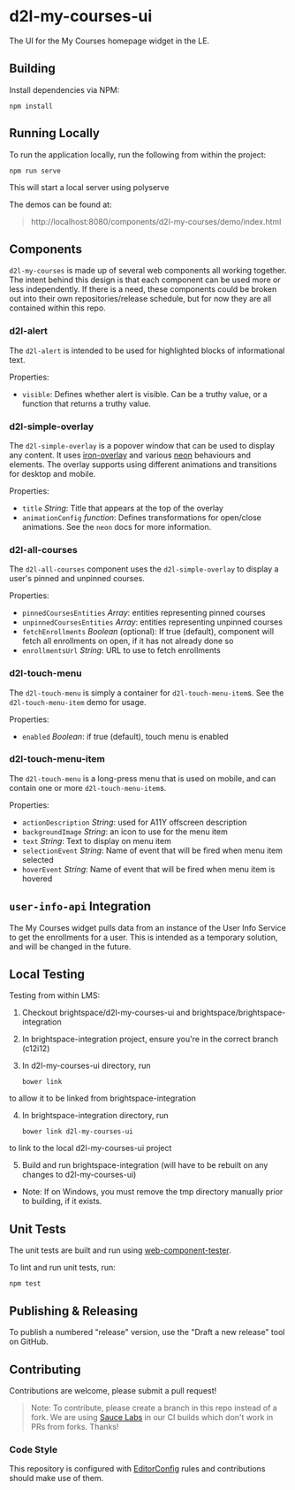 # d2l-my-courses-ui

The UI for the My Courses homepage widget in the LE.

## Building

Install dependencies via NPM:

```shell
npm install
```

## Running Locally

To run the application locally, run the following from within the project:

```shell
npm run serve
```

This will start a local server using polyserve

The demos can be found at:
> http://localhost:8080/components/d2l-my-courses/demo/index.html

## Components

`d2l-my-courses` is made up of several web components all working together. The
intent behind this design is that each component can be used more or less
independently. If there is a need, these components could be broken out into
their own repositories/release schedule, but for now they are all contained
within this repo.

### d2l-alert

The `d2l-alert` is intended to be used for highlighted blocks of informational
text.

Properties:

- `visible`: Defines whether alert is visible. Can be a truthy value, or a
function that returns a truthy value.

### d2l-simple-overlay

The `d2l-simple-overlay` is a popover window that can be used to display any
content. It uses [iron-overlay](https://github.com/PolymerElements/iron-overlay-behavior)
and various [neon](https://elements.polymer-project.org/browse?package=neon-elements)
behaviours and elements. The overlay supports using different animations
and transitions for desktop and mobile.

Properties:

- `title` _String_: Title that appears at the top of the overlay
- `animationConfig` _function_: Defines transformations for open/close
animations. See the `neon` docs for more information.

### d2l-all-courses

The `d2l-all-courses` component uses the `d2l-simple-overlay` to display a
user's pinned and unpinned courses.

Properties:

- `pinnedCoursesEntities` _Array_: entities representing pinned courses
- `unpinnedCoursesEntities` _Array_: entities representing unpinned courses
- `fetchEnrollments` _Boolean_ (optional): If true (default), component will fetch all enrollments
on open, if it has not already done so
- `enrollmentsUrl` _String_: URL to use to fetch enrollments

### d2l-touch-menu

The `d2l-touch-menu` is simply a container for `d2l-touch-menu-item`s. See the
`d2l-touch-menu-item` demo for usage.

Properties:

- `enabled` _Boolean_: if true (default), touch menu is enabled

### d2l-touch-menu-item

The `d2l-touch-menu` is a long-press menu that is used on mobile, and can
contain one or more `d2l-touch-menu-item`s.

Properties:

- `actionDescription` _String_: used for A11Y offscreen description
- `backgroundImage` _String_: an icon to use for the menu item
- `text` _String_: Text to display on menu item
- `selectionEvent` _String_: Name of event that will be fired when menu item selected
- `hoverEvent` _String_: Name of event that will be fired when menu item is hovered

## `user-info-api` Integration

The My Courses widget pulls data from an instance of the User Info Service to
get the enrollments for a user. This is intended as a temporary solution, and
will be changed in the future.

## Local Testing

Testing from within LMS:

1. Checkout brightspace/d2l-my-courses-ui and brightspace/brightspace-integration

2. In brightspace-integration project, ensure you're in the correct branch (c12i12)

3. In d2l-my-courses-ui directory, run
	```shell
	bower link
	```
to allow it to be linked from brightspace-integration

4. In brightspace-integration directory, run
	```shell
	bower link d2l-my-courses-ui
	```
to link to the local d2l-my-courses-ui project

5. Build and run brightspace-integration (will have to be rebuilt on any changes to d2l-my-courses-ui)
 * Note: If on Windows, you must remove the tmp directory manually prior to building, if it exists.

## Unit Tests

The unit tests are built and run using [web-component-tester](https://github.com/Polymer/web-component-tester).

To lint and run unit tests, run:

```shell
npm test
```

## Publishing & Releasing

To publish a numbered "release" version, use the "Draft a new release" tool on GitHub.

## Contributing
Contributions are welcome, please submit a pull request!

> Note: To contribute, please create a branch in this repo instead of a fork.
We are using [Sauce Labs](https://saucelabs.com/) in our CI builds which don't
work in PRs from forks. Thanks!

### Code Style

This repository is configured with [EditorConfig](http://editorconfig.org) rules and
contributions should make use of them.
